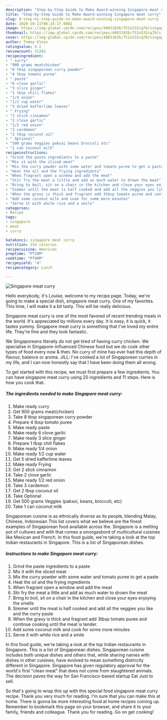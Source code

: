 ```yaml
---
description: "Step-by-Step Guide to Make Award-winning Singapore meat curry"
title: "Step-by-Step Guide to Make Award-winning Singapore meat curry"
slug: 8-step-by-step-guide-to-make-award-winning-singapore-meat-curry
date: 2020-10-21T06:24:27.008Z
image: https://img-global.cpcdn.com/recipes/48031826/751x532cq70/singapore-meat-curry-recipe-main-photo.jpg
thumbnail: https://img-global.cpcdn.com/recipes/48031826/751x532cq70/singapore-meat-curry-recipe-main-photo.jpg
cover: https://img-global.cpcdn.com/recipes/48031826/751x532cq70/singapore-meat-curry-recipe-main-photo.jpg
author: Tommy Klein
ratingvalue: 4.2
reviewcount: 21202
recipeingredient:
- " curry"
- "900 grams meatchicken"
- "8 tbsp singaporean curry powder"
- "4 tbsp tomato puree"
- " paste"
- "6 clove garlic"
- "3 slice ginger"
- "1 tbsp chili flakes"
- "1/4 onion"
- "1/2 cup water"
- "5 dried kafferlime leaves"
- " Frying"
- "2 stick cinnamon"
- "2 clove garlic"
- "1/2 red onion"
- "3 cardemon"
- "2 tbsp cocunut oil"
- " Optional"
- "500 grams Veggies paksoi beans broccoli etc"
- "1 can coconut milk"
recipeinstructions:
- "Grind the paste ingredients to a paste"
- "Mix it with the sliced meat"
- "Mix the curry powder with some water and tomato puree to get a paste"
- "Heat the oil and the frying ingredients"
- "When fragrant open a window and add the meat"
- "Stir fry the meat a little and add as much water to drown the meat"
- "Bring to boil, sit on a chair in the kitchen and close your eyes enjoying the smells"
- "Simmer until the meat is half cooked and add all the veggies you like and the curry paste"
- "When the gravy is thick and fragrant add 3tbsp tomato puree and continue cooking until the meat is tender."
- "Add some coconut milk and cook for some more minutes"
- "Serve it with white rice and a smile"
categories:
- Recipe
tags:
- singapore
- meat
- curry

katakunci: singapore meat curry 
nutrition: 154 calories
recipecuisine: American
preptime: "PT19M"
cooktime: "PT48M"
recipeyield: "4"
recipecategory: Lunch

---
```



![Singapore meat curry](https://img-global.cpcdn.com/recipes/48031826/751x532cq70/singapore-meat-curry-recipe-main-photo.jpg)

Hello everybody, it's Louise, welcome to my recipe page. Today, we're going to make a special dish, singapore meat curry. One of my favorites. This time, I will make it a bit tasty. This will be really delicious.

Singapore meat curry is one of the most favored of recent trending meals in the world. It's appreciated by millions every day. It is easy, it is quick, it tastes yummy. Singapore meat curry is something that I've loved my entire life. They're fine and they look fantastic.

We Singaporeans literally do not get tired of having curry chicken. We specialise in Singapore-influenced Chinese food but we do cook other types of food every now &amp; then. No curry of mine has ever had this depth of flavour, balance or aroma. JILL: I&#39;ve cooked a lot of Singaporean curries in my life, and I can now honestly say that I have been doing them all wrong.


To get started with this recipe, we must first prepare a few ingredients. You can have singapore meat curry using 20 ingredients and 11 steps. Here is how you cook that.

<!--inarticleads1-->

##### The ingredients needed to make Singapore meat curry:

1. Make ready  curry
1. Get 900 grams meat(chicken)
1. Take 8 tbsp singaporean curry powder
1. Prepare 4 tbsp tomato puree
1. Make ready  paste
1. Make ready 6 clove garlic
1. Make ready 3 slice ginger
1. Prepare 1 tbsp chili flakes
1. Make ready 1/4 onion
1. Make ready 1/2 cup water
1. Get 5 dried kafferlime leaves
1. Make ready  Frying
1. Get 2 stick cinnamon
1. Take 2 clove garlic
1. Make ready 1/2 red onion
1. Take 3 cardemon
1. Get 2 tbsp cocunut oil
1. Take  Optional
1. Get 500 grams Veggies (paksoi, beans, broccoli, etc)
1. Take 1 can coconut milk


Singaporean cuisine is as ethnically diverse as its people, blending Malay, Chinese, Indonesian This list covers what we believe are the finest examples of Singaporean food available across the. Singapore is a melting pot of cultures and with that comes a smorgasbord of multicultural cuisines like Mexican and French. In this food guide, we&#39;re taking a look at the top Indian restaurants in Singapore. This is a list of Singaporean dishes. 

<!--inarticleads2-->

##### Instructions to make Singapore meat curry:

1. Grind the paste ingredients to a paste
1. Mix it with the sliced meat
1. Mix the curry powder with some water and tomato puree to get a paste
1. Heat the oil and the frying ingredients
1. When fragrant open a window and add the meat
1. Stir fry the meat a little and add as much water to drown the meat
1. Bring to boil, sit on a chair in the kitchen and close your eyes enjoying the smells
1. Simmer until the meat is half cooked and add all the veggies you like and the curry paste
1. When the gravy is thick and fragrant add 3tbsp tomato puree and continue cooking until the meat is tender.
1. Add some coconut milk and cook for some more minutes
1. Serve it with white rice and a smile


In this food guide, we&#39;re taking a look at the top Indian restaurants in Singapore. This is a list of Singaporean dishes. Singaporean cuisine includes both unique dishes and others that, while sharing names with dishes in other cuisines, have evolved to mean something distinctly different in Singapore. Singapore has given regulatory approval for the world&#39;s first &#34;clean meat&#34; that does not come from slaughtered animals. The decision paves the way for San Francisco-based startup Eat Just to sell. 

So that's going to wrap this up with this special food singapore meat curry recipe. Thank you very much for reading. I'm sure that you can make this at home. There is gonna be more interesting food at home recipes coming up. Remember to bookmark this page on your browser, and share it to your family, friends and colleague. Thank you for reading. Go on get cooking!
